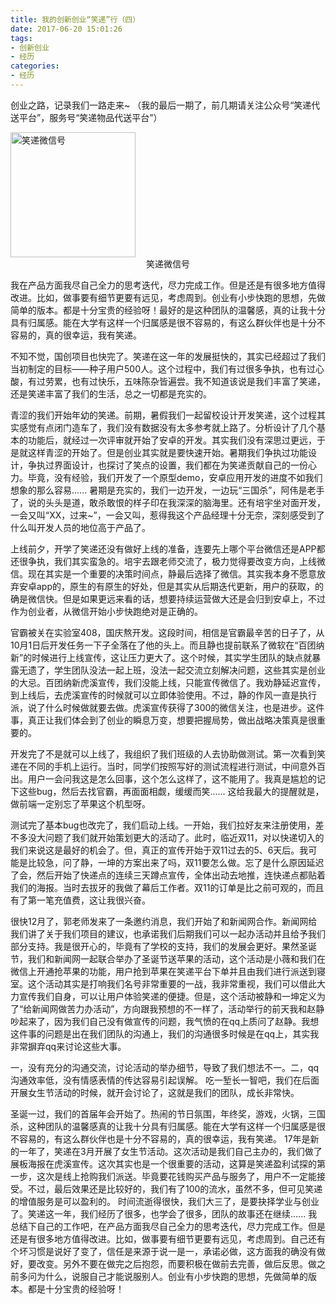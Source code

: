 ```yaml
---
title: 我的创新创业“笑递”行（四）
date: 2017-06-20 15:01:26
tags:
- 创新创业
- 经历
categories:
- 经历
---
```

创业之路，记录我们一路走来~ 
（我的最后一期了，前几期请关注公众号“笑递代送平台”，服务号“笑递物品代送平台”）

<img src="http://mmbiz.qpic.cn/mmbiz_jpg/xoDHJj3mofuVibiaF8JE57ficqzeMSEhW6Iqd3GuZH7Qp6FzJS1QcibngYO4vLwgcTicEyMZq3hnzxyAAo6W6rJoiaoA/640?wx_fmt=jpeg&tp=webp&wxfrom=5&wx_lazy=1&wx_co=1" width = "200" height = "200" alt="笑递微信号" align=center/>
<center>笑递微信号</center>

我在产品方面我尽自己全力的思考迭代，尽力完成工作。但是还是有很多地方值得改进。比如，做事要有细节更要有远见，考虑周到。创业有小步快跑的思想，先做简单的版本。都是十分宝贵的经验呀！最好的是这种团队的温馨感，真的让我十分具有归属感。能在大学有这样一个归属感是很不容易的，有这么群伙伴也是十分不容易的，真的很幸运，我有笑递。

不知不觉，国创项目也快完了。笑递在这一年的发展挺快的，其实已经超过了我们当初制定的目标——种子用户500人。这个过程中，我们有过很多争执，也有过心酸，有过劳累，也有过快乐，五味陈杂皆遍尝。我不知道该说是我们丰富了笑递，还是笑递丰富了我们的生活，总之一切都是充实的。

青涩的我们开始年幼的笑递。前期，暑假我们一起留校设计开发笑递，这个过程其实感觉有点闭门造车了，我们没有数据没有太多参考就上路了。分析设计了几个基本的功能后，就经过一次评审就开始了安卓的开发。其实我们没有深思过更远，于是就这样青涩的开始了。但是创业其实就是要快速开始。暑期我们争执过功能设计，争执过界面设计，也探讨了笑点的设置，我们都在为笑递贡献自己的一份心力。毕竟，没有经验，我们开发了一个原型demo，安卓应用开发的进度不如我们想象的那么容易...... 暑期是充实的，我们一边开发，一边玩“三国杀”，阿伟是老手了，说的头头是道，敢杀敢恨的样子印在我深深的脑海里。还有培宇坐对面开发，一会又叫“XX，过来~”，一会又叫，惹得我这个产品经理十分无奈，深刻感受到了什么叫开发人员的地位高于产品了。

上线前夕，开学了笑递还没有做好上线的准备，连要先上哪个平台微信还是APP都还很争执，我们其实蛮急的。培宇去跟老师交流了，极力觉得要改变方向，上线微信。现在其实是一个重要的决策时间点，静最后选择了微信。其实我本身不愿意放弃安卓app的，原生的有原生的好处，但是其实从后期迭代更新，用户的获取，的确是微信快。但是如果更远来看的话，想要持续运营做大还是会归到安卓上，不过作为创业者，从微信开始小步快跑绝对是正确的。

官霸被关在实验室408，国庆熬开发。这段时间，相信是官霸最辛苦的日子了，从10月1日后开发任务一下子全落在了他的头上。而且静也提前联系了微软在“百团纳新”的时候进行上线宣传，这让压力更大了。这个时候，其实学生团队的缺点就暴露无遗了，学生团队没法一起上班，没法一起交流立刻解决问题，这些其实是创业的大忌。百团纳新虎溪宣传，我们没能上线，只能宣传微信了。我劝静延迟宣传，到上线后，去虎溪宣传的时候就可以立即体验使用。不过，静的作风一直是执行派，说了什么时候做就要去做。虎溪宣传获得了300的微信关注，也是进步。这件事，真正让我们体会到了创业的瞬息万变，想要把握局势，做出战略决策真是很重要的。

开发完了不是就可以上线了，我组织了我们班级的人去协助做测试。第一次看到笑递在不同的手机上运行。当时，同学们按照写好的测试流程进行测试，中间意外百出。用户一会问我这是怎么回事，这个怎么这样了，这不能用了。我真是尴尬的记下这些bug，然后去找官霸，再面面相觑，缓缓而笑...... 这给我最大的提醒就是，做前端一定别忘了苹果这个机型呀。

测试完了基本bug也改完了，我们启动上线。一开始，我们拉好友来注册使用，差不多没大问题了我们就开始策划更大的活动了。此时，临近双11，对以快递切入的我们来说这是最好的机会了。但，真正的宣传开始于双11过去的5、6天后。我可能是比较急，问了静，一坤的方案出来了吗，双11要怎么做。忘了是什么原因延迟了会，然后开始了快递点的连续三天蹲点宣传，全体出动去地推，连快递点都贴着我们的海报。当时去拔牙的我做了幕后工作者。双11的订单是比之前可观的，而且有了第一笔充值费，这让我很兴奋。

很快12月了，郭老师发来了一条邀约消息，我们开始了和新闻网合作。新闻网给我们讲了关于我们项目的建议，也承诺我们后期我们可以一起办活动并且给予我们部分支持。我是很开心的，毕竟有了学校的支持，我们的发展会更好。果然圣诞节，我们和新闻网一起联合举办了圣诞节送苹果的活动，这个活动是小薇和我们在微信上开通抢苹果的功能，用户抢到苹果在笑递平台下单并且由我们进行派送到寝室。这个活动其实是打响我们名号非常重要的一战，我非常重视，我们可以借此大力宣传我们自身，可以让用户体验笑递的便捷。但是，这个活动被静和一坤定义为了“给新闻网做苦力办活动”，方向跟我预想的不一样了，活动举行的前天我和赵静吵起来了，因为我们自己没有做宣传的问题，我气愤的在qq上质问了赵静。我想这件事的问题是出在我们团队的沟通上，我们的沟通很多时候是在qq上，其实我非常摒弃qq来讨论这些大事。

一，没有充分的沟通交流，讨论活动的举办细节，导致了我们想法不一。二，qq沟通效率低，没有情感表情的传达容易引起误解。 吃一堑长一智吧，我们在后面开展女生节活动的时候，就开会讨论了，这就是我们的团队，成长非常快。

圣诞一过，我们的首届年会开始了。热闹的节日氛围，年终奖，游戏，火锅，三国杀，这种团队的温馨感真的让我十分具有归属感。能在大学有这样一个归属感是很不容易的，有这么群伙伴也是十分不容易的，真的很幸运，我有笑递。
17年是新的一年了，笑递在3月开展了女生节活动。这次活动是我们自己主办的，我们做了展板海报在虎溪宣传。这次其实也是一个很重要的活动，这算是笑递盈利试探的第一步，这次是线上抢购我们派送。毕竟要花钱购买产品与服务了，用户不一定能接受。不过，最后效果还是比较好的，我们有了100的流水，虽然不多，但可见笑递的增值服务是可以盈利的。
时间流逝得很快，我们大三了，是要抉择学业与创业了。笑递这一年，我们经历了很多，也学会了很多，团队的故事还在继续......
我总结下自己的工作吧，在产品方面我尽自己全力的思考迭代，尽力完成工作。但是还是有很多地方值得改进。比如，做事要有细节更要有远见，考虑周到。自己还有个坏习惯是说好了变了，信任是来源于说一是一，承诺必做，这方面我的确没有做好，要改变。另外不要在做完之后抱怨，而要积极在做前去完善，做后反思。做之前多问为什么，说服自己才能说服别人。创业有小步快跑的思想，先做简单的版本。都是十分宝贵的经验呀！
